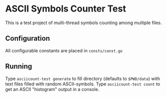 # ASCII Symbols Counter Test
This is a test project of multi-thread symbols counting among multiple files.

## Configuration
All configurable constants are placed in `consts/const.go`

## Running
Type `asciicount-test generate` to fill directory (defaults to `$PWD/data`) with text files filled with random ASCII-symbols.
Type `asciicount-test count` to get an ASCII "histogram" output in a console.